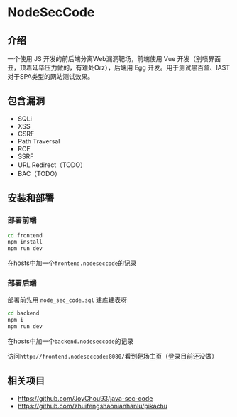 # NodeSecCode

## 介绍

一个使用 JS 开发的前后端分离Web漏洞靶场，前端使用 Vue 开发（别喷界面丑，顶着延毕压力做的，有难处Orz），后端用 Egg 开发。用于测试黑百盒、IAST对于SPA类型的网站测试效果。

## 包含漏洞

* SQLi
* XSS
* CSRF
* Path Traversal
* RCE
* SSRF
* URL Redirect（TODO）
* BAC（TODO）

## 安装和部署

### 部署前端

```bash
cd frontend
npm install
npm run dev
```

在hosts中加一个`frontend.nodeseccode`的记录

### 部署后端

部署前先用 `node_sec_code.sql` 建库建表呀

```bash
cd backend
npm i
npm run dev
```

在hosts中加一个`backend.nodeseccode`的记录

访问`http://frontend.nodeseccode:8080/`看到靶场主页（登录目前还没做）

## 相关项目

* https://github.com/JoyChou93/java-sec-code
* https://github.com/zhuifengshaonianhanlu/pikachu